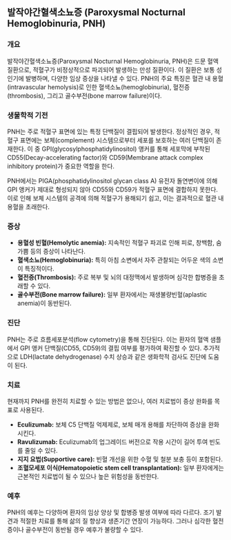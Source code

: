 

## 발작야간혈색소뇨증 (Paroxysmal Nocturnal Hemoglobinuria, PNH)

### 개요
발작야간혈색소뇨증(Paroxysmal Nocturnal Hemoglobinuria, PNH)은 드문 혈액 질환으로, 적혈구가 비정상적으로 파괴되어 발생하는 만성 질환이다. 이 질환은 보통 성인기에 발병하며, 다양한 임상 증상을 나타낼 수 있다. PNH의 주요 특징은 혈관 내 용혈(intravascular hemolysis)로 인한 혈색소뇨(hemoglobinuria), 혈전증(thrombosis), 그리고 골수부전(bone marrow failure)이다.

### 생물학적 기전
PNH는 주로 적혈구 표면에 있는 특정 단백질이 결핍되어 발생한다. 정상적인 경우, 적혈구 표면에는 보체(complement) 시스템으로부터 세포를 보호하는 여러 단백질이 존재한다. 이 중 GPI(glycosylphosphatidylinositol) 앵커를 통해 세포막에 부착된 CD55(Decay-accelerating factor)와 CD59(Membrane attack complex inhibitory protein)가 중요한 역할을 한다.

PNH에서는 PIGA(phosphatidylinositol glycan class A) 유전자 돌연변이에 의해 GPI 앵커가 제대로 형성되지 않아 CD55와 CD59가 적혈구 표면에 결합하지 못한다. 이로 인해 보체 시스템의 공격에 의해 적혈구가 용해되기 쉽고, 이는 결과적으로 혈관 내 용혈을 초래한다.

### 증상
- **용혈성 빈혈(Hemolytic anemia):** 지속적인 적혈구 파괴로 인해 피로, 창백함, 숨 가쁨 등의 증상이 나타난다.
- **혈색소뇨(Hemoglobinuria):** 특히 아침 소변에서 자주 관찰되는 어두운 색의 소변이 특징적이다.
- **혈전증(Thrombosis):** 주로 복부 및 뇌의 대정맥에서 발생하며 심각한 합병증을 초래할 수 있다.
- **골수부전(Bone marrow failure):** 일부 환자에서는 재생불량빈혈(aplastic anemia)이 동반된다.

### 진단
PNH는 주로 흐름세포분석(flow cytometry)을 통해 진단된다. 이는 환자의 혈액 샘플에서 GPI 앵커 단백질(CD55, CD59)의 결핍 여부를 평가하여 확진할 수 있다. 추가적으로 LDH(lactate dehydrogenase) 수치 상승과 같은 생화학적 검사도 진단에 도움이 된다.

### 치료
현재까지 PNH를 완전히 치료할 수 있는 방법은 없으나, 여러 치료법이 증상 완화를 목표로 사용된다.
- **Eculizumab:** 보체 C5 단백질 억제제로, 보체 매개 용해를 차단하여 증상을 완화시킨다.
- **Ravulizumab:** Eculizumab의 업그레이드 버전으로 작용 시간이 길어 투여 빈도를 줄일 수 있다.
- **지지 요법(Supportive care):** 빈혈 개선을 위한 수혈 및 철분 보충 등이 포함된다.
- **조혈모세포 이식(Hematopoietic stem cell transplantation):** 일부 환자에게는 근본적인 치료법이 될 수 있으나 높은 위험성을 동반한다.

### 예후
PNH의 예후는 다양하며 환자의 임상 양상 및 합병증 발생 여부에 따라 다르다. 조기 발견과 적절한 치료를 통해 삶의 질 향상과 생존기간 연장이 가능하다. 그러나 심각한 혈전증이나 골수부전이 동반될 경우 예후가 불량할 수 있다.
